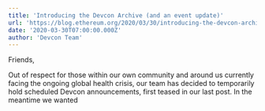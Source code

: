 ```yaml
---
title: 'Introducing the Devcon Archive (and an event update)'
url: 'https://blog.ethereum.org/2020/03/30/introducing-the-devcon-archive/'
date: '2020-03-30T07:00:00.000Z'
author: 'Devcon Team'
---
```

Friends,

Out of respect for those within our own community and around us currently facing the ongoing global health crisis, our team has decided to temporarily hold scheduled Devcon announcements, first teased in our last post. In the meantime we wanted